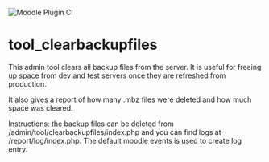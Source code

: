 ![Moodle Plugin CI](https://github.com/doiphode/moodle-tool_clearbackupfiles/actions/workflows/moodle-ci.yml/badge.svg)

# tool_clearbackupfiles

This admin tool clears all backup files from the server. It is useful for freeing up space from dev and test servers once they are refreshed from production.

It also gives a report of how many .mbz files were deleted and how much space was cleared.

Instructions:
the backup files can be deleted from /admin/tool/clearbackupfiles/index.php and you can find logs at /report/log/index.php. The default moodle events is used to create log entry.
